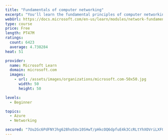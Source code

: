 ```yaml
---
title: "Fundamentals of computer networking"
excerpt: "You'll learn the fundamental principles of computer networking to prepare you for the Azure admin and developer learning paths."
webUrl: https://docs.microsoft.com/en-us/learn/modules/network-fundamentals/
type: course
price: Free
length: PT47M
ratings:
  count: 6423
  average: 4.738284
heat: 51

provider:
  name: Microsoft Learn
  domain: microsoft.com
  images:
    - url: /assets/images/organizations/microsoft.com-50x50.jpg
      width: 50
      height: 50

levels:
  - Beginner

topics:
  - Azure
  - Networking

secured: "7Uu2Gc6PdFNYJhg628ho5Ux10SHwT/pHkcOQ6dpfuE4k3CcRLtYhXOVriLXFQy76p2W0Oh0LPN4OfQmG12MjLGZOasUYeWIQQP2mRIIocLN838ZwuRVPwqpS70TE8AAgCOcw46gPK0pbZ4r6Efd/ce5FrY2KzS8Reu4Cms7JWUPiQJFpB9lACBX9a9VFx2Z1m+eZdyDNsWpKNnRPbt99HPDaBpEkIwlLsC5eEGzbXPgKDS6yDZP2CRdMByMIJxncHv1eNbG6J6G+NQdPq63jbZGj1jaQ2GM3LoLiOVCJxCFlEKDa+1KwoVZcrvqYSvr5l2fFOV8QU9l6w+HMqKrDK8ajv3qRGmp+4u7V1RNKAQV+JikpoeWuZ88fRIuj7f5PejTNt+Cf+RTGLXHAp859ziCbVD6Kq1Jlw7q5O9m1oNs=;GOsIibaL1h+GbUDOYnH5VA=="
---
```


